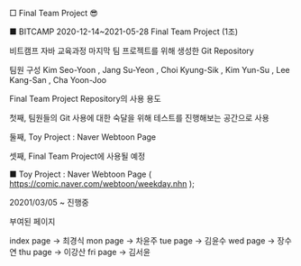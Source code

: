 □ Final Team Project 😎

■ BITCAMP 2020-12-14~2021-05-28 Final Team Project (1조)

비트캠프 자바 교육과정 마지막 팀 프로젝트를 위해 생성한 Git Repository

팀원 구성 Kim Seo-Yoon , Jang Su-Yeon , Choi Kyung-Sik , Kim Yun-Su , Lee Kang-San , Cha Yoon-Joo

Final Team Project Repository의 사용 용도

첫째, 팀원들의 Git 사용에 대한 숙달을 위해 테스트를 진행해보는 공간으로 사용

둘째, Toy Project : Naver Webtoon Page

셋째, Final Team Project에 사용될 예정

■ Toy Project : Naver Webtoon Page ( https://comic.naver.com/webtoon/weekday.nhn );

20201/03/05 ~ 진행중

부여된 페이지

index page -> 최경식
mon page -> 차윤주
tue page -> 김윤수
wed page -> 장수연
thu page -> 이강산
fri page -> 김서윤
